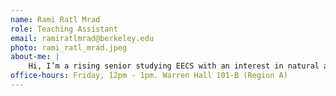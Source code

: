 ```yaml
---
name: Rami Ratl Mrad
role: Teaching Assistant
email: ramiratlmrad@berkeley.edu
photo: rami_ratl_mrad.jpeg
about-me: |
    Hi, I’m a rising senior studying EECS with an interest in natural and artificial intelligence research. I’ve been conducting research in this field for some time at Stanford’s neuroscience institute and had the chance to spend some time exploring other research areas in neuroscience at Harvard as well. In my free time, I’m a manager for Cal’s basketball team and enjoy spending time playing basketball. If you have any questions relating to research or basketball feel free to reach out!
office-hours: Friday, 12pm - 1pm. Warren Hall 101-B (Region A)
---
```

